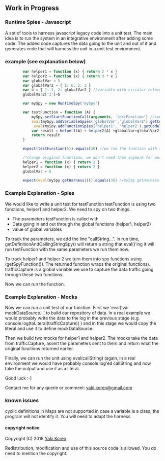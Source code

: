 ## Work in Progress
### Runtime Spies - Javascript
A set of tools to harness javascript legacy code into a unit test.
The main idea is to run the system in an integrative environment after adding some code. The added code captures the data going to the unit and out of it and generates code that will harness the unit in a unit test environment.

### example (see explanation below)

```js
        var helper1 = function (x) { return 2 * x }
        var helper2 = function (x) { return 3 * x }
        var globalVar = 5
        var globalVar2 = { 1: 6, 2: 2 }
        var b = { 1: 1, 2: globalVar2 } //variable with circular reference
        globalVar2['3']=b

        var mySpy = new RuntimeSpy('mySpy')

        var testFunction = function (A) {
            mySpy.setStartFunctionCall(arguments, 'testFunction') //code you add to spy
            eval(mySpy.addVariableSpies('globalVar','globalVar2').getCodeToEvalToSpyOnVariables()) //code to spy on global variables
             eval(mySpy.addFunctionSpies('helper1', 'helper2').getCodeToEvalToSpyOnFunctions()) // code to spy on global functions
            var result = helper1(A) + helper2(A) +globalVar+globalVar2['3']['2']['1']
            return result
        }

        expect(testFunction(5)).equals(36) //we run the function with the spies

        /*change original functions, we don't need them anymore for our test*/
        helper1 = function (x) { return 2 }
        helper2 = function (x) { return 2 }
        globalVar = 8
        
        expect(eval(mySpy.getHarness())).equals(36) //mySpy.getHarness() provides the harness (a text to be put in the unit test)
```

### Example Explanation - Spies

We would like to write a unit test for testFunction 
testFunction is using two functions, helper1 and helper2.
We need to spy on two things:
* The parameters testFunction is called with
* Data going in and out through the global functions (helper1, helper2)
* value of global variables

To track the parameters, we add the line "callString...". In run time, getDefinitionAndCallingStringSpy() will return a string that eval()'ing it will run testFunction with the same parameters we run them now.

To track helper1 and helper 2 we turn them into spy functions using (getSpyFunction()). The returned function wraps the original functions). trafficCapture is a global variable we use to capture the data traffic going through these two functions.

Now we can run the function.

### Example Explanation - Mocks

Now we can run a unit test of our function.
First we 'eval('var mockDataSource...' to build our repository of data. In a real example we would probably write the data to the log in the previous stage (e.g. console.log(toLiteral(trafficCapture))  ) and in this stage we would copy the literal and use it to define mockDataSource.

Then we build two mocks for helper1 and helper2. The mocks take the data from trafficCapture, assert the parameters sent to them and return what the original functions returned earlier.

Finally, we can run the unit using eval(callString) (again, in a real environment we would have probably console.log'ed callString and now take the output and use it as a literal.

Good luck :-)

Contact me for any querie or comment: yaki.koren@gmail.com

### known issues
cyclic definitions in Maps are not supported
in case a variable is a class, the program will not identify it. You will need to adapt the harness.






#### copyright notice

Copyright (C) 2018 [Yaki Koren](http://github.com/Yakik)
 
Redistribution, modification and use of this source code is allowed. You do need to mention the copyright.
